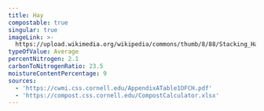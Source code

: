 ```yaml
---
title: Hay
compostable: true
singular: true
imageLink: >-
  https://upload.wikimedia.org/wikipedia/commons/thumb/8/88/Stacking_Hay_%2820106798%29.jpg/512px-Stacking_Hay_%2820106798%29.jpg
typeOfValue: Average
percentNitrogen: 2.1
carbonToNitrogenRatio: 23.5
moistureContentPercentage: 9
sources:
  - 'https://cwmi.css.cornell.edu/AppendixATable1OFCH.pdf'
  - 'https://compost.css.cornell.edu/CompostCalculator.xlsx'
---
```


